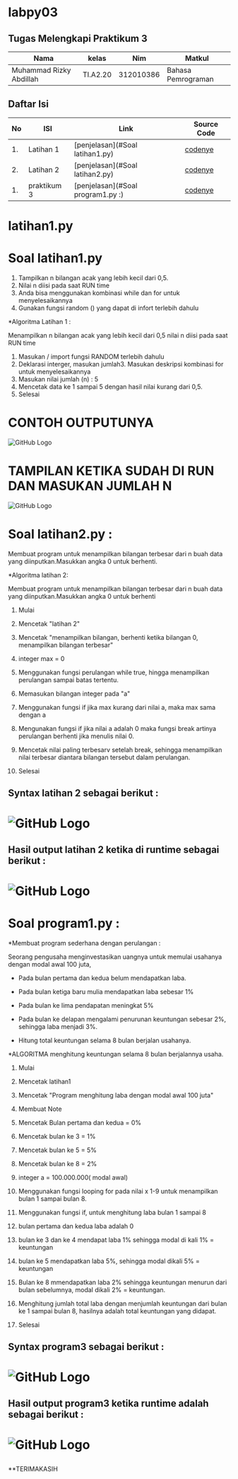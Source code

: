 # labpy03
## Tugas Melengkapi Praktikum 3
| Nama | kelas | Nim | Matkul |
| -- | --- | ---- | ----------- |
| Muhammad Rizky Abdillah | TI.A2.20 | 312010386 | Bahasa Pemrograman |
## Daftar Isi
| No | ISI | Link | Source Code |
| -- | --- | ---- | ----------- |
| 1. | Latihan 1 | [penjelasan](#Soal latihan1.py) | [codenye](#latihan1.py) |
| 2. | Latihan 2 | [penjelasan](#Soal latihan2.py) | [codenye](#latihan2.py) |
| 1. | praktikum 3 | [penjelasan](#Soal program1.py :) | [codenye](#program1.py) |
# latihan1.py

# Soal latihan1.py

1. Tampilkan n bilangan acak yang lebih kecil dari 0,5.
2. Nilai n diisi pada saat RUN time
3. Anda bisa menggunakan kombinasi while dan for untuk menyelesaikannya
4. Gunakan fungsi random () yang dapat di infort terlebih dahulu

 *Algoritma Latihan 1 :

Menampilkan n bilangan acak yang lebih kecil dari 0,5 nilai n diisi pada
saat RUN time

1. Masukan / import fungsi RANDOM terlebih dahulu
2. Deklarasi interger, masukan jumlah3. Masukan deskripsi kombinasi for 
untuk menyelesaikannya
4. Masukan nilai jumlah (n) : 5
5. Mencetak data ke 1 sampai 5 dengan hasil nilai kurang dari 0,5.
6. Selesai

# CONTOH OUTPUTUNYA

![GitHub Logo](gambar/inputanlatihan1.PNG)

# TAMPILAN KETIKA SUDAH DI RUN DAN MASUKAN JUMLAH N 

 ![GitHub Logo](gambar/hasillatihan1.PNG) <h2>

# Soal latihan2.py :

  Membuat program untuk menampilkan bilangan terbesar dari n buah data 
yang diinputkan.Masukkan angka 0 untuk berhenti.

 *Algoritma latihan 2:

 Membuat program untuk menampilkan bilangan terbesar dari n buah data 
yang diinputkan.Masukkan angka 0 untuk berhenti

1. Mulai

2. Mencetak "latihan 2"

3. Mencetak "menampilkan bilangan, berhenti ketika bilangan 0, 
menampilkan bilangan terbesar"

4. integer max = 0

5. Menggunakan fungsi perulangan while true, hingga menampilkan 
perulangan sampai batas tertentu.

6. Memasukan bilangan integer pada "a"

7. Menggunakan fungsi if jika max kurang dari nilai a, maka max sama 
dengan a

8. Mengunakan fungsi if jika nilai a adalah 0 maka fungsi break artinya 
perulangan berhenti jika menulis nilai 0.

9. Mencetak nilai paling terbesarv setelah break, sehingga menampilkan 
nilai terbesar diantara bilangan tersebut dalam perulangan.

10. Selesai

## Syntax latihan 2 sebagai berikut :


# ![GitHub Logo](gambar/inputanlatihan2.PNG) <h2>


## Hasil output latihan 2 ketika di runtime sebagai berikut :

# ![GitHub Logo](gambar/hasillatihan2.PNG) <h2>


# Soal program1.py :


  *Membuat program sederhana dengan perulangan :

 Seorang pengusaha menginvestasikan uangnya untuk memulai usahanya 
dengan modal awal 100 juta,

- Pada bulan pertama dan kedua belum mendapatkan laba.

- Pada bulan ketiga baru mulia mendapatkan laba sebesar 1%

- Pada bulan ke lima pendapatan meningkat 5%

- Pada bulan ke delapan mengalami penurunan keuntungan sebesar 2%, 
sehingga laba menjadi 3%.

- Hitung total keuntungan selama 8 bulan berjalan usahanya.

 *ALGORITMA menghitung keuntungan selama 8 bulan berjalannya usaha.

1. Mulai

2. Mencetak latihan1

3. Mencetak "Program menghitung laba dengan modal awal 100 juta"

4. Membuat Note

5. Mencetak Bulan pertama dan kedua = 0%

6. Mencetak bulan ke 3 = 1%

7. Mencetak bulan ke 5 = 5%

8. Mencetak bulan ke 8 = 2%

9. integer a = 100.000.000( modal awal)

10. Menggunakan fungsi looping for pada nilai x 1-9 untuk menampilkan 
bulan 1 sampai bulan 8.

11. Menggunakan fungsi if, untuk menghitung laba bulan 1 sampai 8

12. bulan pertama dan kedua laba adalah 0

13. bulan ke 3 dan ke 4 mendapat laba 1% sehingga modal di kali 1% = 
keuntungan

14. bulan ke 5 mendapatkan laba 5%, sehingga modal dikali 5% = 
keuntungan

15. Bulan ke 8 mmendapatkan laba 2% sehingga keuntungan menurun dari 
bulan sebelumnya, modal dikali 2% = keuntungan.

16. Menghitung jumlah total laba dengan menjumlah keuntungan dari bulan 
ke 1 sampai bulan 8, hasilnya adalah total keuntungan yang didapat.

17. Selesai

## Syntax program3 sebagai berikut :

# ![GitHub Logo](inputanprogram1.PNG) <h2>


## Hasil output program3 ketika runtime adalah sebagai berikut :

# ![GitHub Logo](hasilprogram1.PNG) <h2>




**TERIMAKASIH
